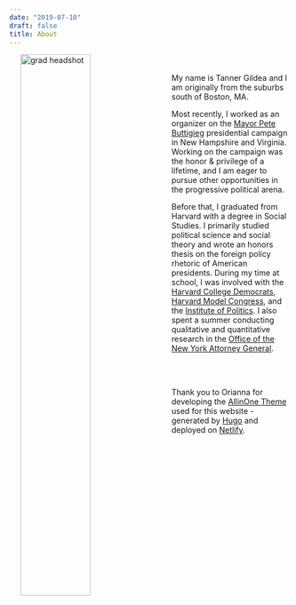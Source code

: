 ```yaml
---
date: "2019-07-10"
draft: false
title: About
---
```


<img style="float: left; margin-right:20px" src="/about/_index_files/img_2991.jpeg" alt="grad headshot" width="50%" hspace="20"/>

<br/><br/>
My name is Tanner Gildea and I am originally from the suburbs south of Boston, MA.

Most recently, I worked as an organizer on the [Mayor Pete Buttigieg](https://peteforamerica.com) presidential campaign in New Hampshire and Virginia. Working on the campaign was the honor & privilege of a lifetime, and I am eager to pursue other opportunities in the progressive political arena.

Before that, I graduated from Harvard with a degree in Social Studies. I primarily studied political science and social theory and wrote an honors thesis on the foreign policy rhetoric of American presidents. During my time at school, I was involved with the [Harvard College Democrats](http://harvarddems.org), [Harvard Model Congress](https://www.harvardmodelcongress.org), and the [Institute of Politics](https://iop.harvard.edu). I also spent a summer conducting qualitative and quantitative research in the [Office of the New York Attorney General](https://ag.ny.gov).

<br/><br/>

<!-- [Tanner's CV](/about/_index_files/Tanner_Gildea_Resume_noGPA.pdf) -->

Thank you to Orianna for developing the [AllinOne Theme](https://github.com/orianna-zzo/AllinOne)  used for this website - generated by [Hugo](http://gohugo.io) and deployed on [Netlify](https://www.netlify.com). 



